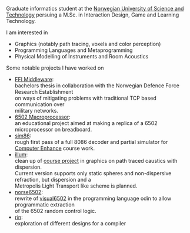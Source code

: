 Graduate informatics student at the [Norwegian University of Science and Technology](https://www.ntnu.edu/about) persuing a M.Sc. in Interaction Design, Game and Learning Technology.

I am interested in
* Graphics (notably path tracing, voxels and color perception)
* Programming Languages and Metaprogramming
* Physical Modelling of Instruments and Room Acoustics

Some notable projects I have worked on
* [FFI Middleware](https://github.com/Kurumiiw/Middleware):<br>bachelors thesis in collaboration with the Norwegian Defence Force Research Establishment<br> on ways of mitigating problems with traditional TCP based communication over<br>military networks.
* [6502 Macroprocessor](https://github.com/hackerspace-ntnu/6502-macroprocessor):<br>an educational project aimed at making a replica of a 6502 microprocessor on breadboard.
* [sim86](https://github.com/Soimn/sim86):<br>rough first pass of a full 8086 decoder and partial simulator for [Computer Enhance](https://www.computerenhance.com/) course work.
* [illum](https://github.com/Soimn/illum):<br>clean up of [course project](https://github.com/Soimn/TDT4230-Project) in graphics on path traced caustics with dispersion.<br>Current version supports only static spheres and non-dispersive refraction, but dispersion and a<br>Metropolis Light Transport like scheme is planned.
* [norse6502](https://github.com/Soimn/norse6502):<br>rewrite of [visual6502](https://github.com/trebonian/visual6502) in the programming language odin to allow programmatic extraction<br>of the 6502 random control logic.
* [rin](https://github.com/Soimn/rin):<br>exploration of different designs for a compiler
